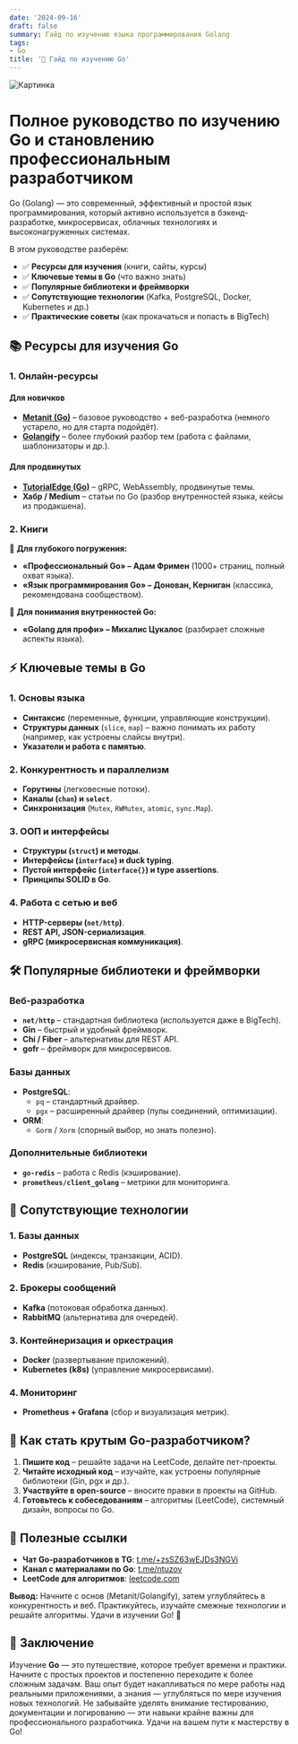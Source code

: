 ```yaml
---
date: '2024-09-16'
draft: false
summary: Гайд по изучению языка программирования Golang
tags:
- Go
title: '🦫 Гайд по изучению Go'
---
```


![Картинка](http://localhost:1313/images/posts/image_32.jpg)

# **Полное руководство по изучению Go и становлению профессиональным разработчиком**

Go (Golang) — это современный, эффективный и простой язык программирования, который активно используется в бэкенд-разработке, микросервисах, облачных технологиях и высоконагруженных системах.

В этом руководстве разберём:
- ✅ **Ресурсы для изучения** (книги, сайты, курсы)
- ✅ **Ключевые темы в Go** (что важно знать)
- ✅ **Популярные библиотеки и фреймворки**
- ✅ **Сопутствующие технологии** (Kafka, PostgreSQL, Docker, Kubernetes и др.)
- ✅ **Практические советы** (как прокачаться и попасть в BigTech)


## **📚 Ресурсы для изучения Go**

### **1. Онлайн-ресурсы**
#### **Для новичков**
- **[Metanit (Go)](https://metanit.com/go/)** – базовое руководство + веб-разработка (немного устарело, но для старта подойдёт).
- **[Golangify](https://golangify.com/)** – более глубокий разбор тем (работа с файлами, шаблонизаторы и др.).

#### **Для продвинутых**
- **[TutorialEdge (Go)](https://tutorialedge.net/course/golang/)** – gRPC, WebAssembly, продвинутые темы.
- **Хабр / Medium** – статьи по Go (разбор внутренностей языка, кейсы из продакшена).

### **2. Книги**
📌 **Для глубокого погружения:**
- **«Профессиональный Go» – Адам Фримен** (1000+ страниц, полный охват языка).
- **«Язык программирования Go» – Донован, Керниган** (классика, рекомендована сообществом).

📌 **Для понимания внутренностей Go:**
- **«Golang для профи» – Михалис Цукалос** (разбирает сложные аспекты языка).


## **⚡ Ключевые темы в Go**

### **1. Основы языка**
- **Синтаксис** (переменные, функции, управляющие конструкции).
- **Структуры данных** (`slice`, `map`) – важно понимать их работу (например, как устроены слайсы внутри).
- **Указатели и работа с памятью**.

### **2. Конкурентность и параллелизм**
- **Горутины** (легковесные потоки).
- **Каналы (`chan`) и `select`**.
- **Синхронизация** (`Mutex`, `RWMutex`, `atomic`, `sync.Map`).

### **3. ООП и интерфейсы**
- **Структуры (`struct`) и методы**.
- **Интерфейсы (`interface`) и duck typing**.
- **Пустой интерфейс (`interface{}`) и type assertions**.
- **Принципы SOLID в Go**.

### **4. Работа с сетью и веб**
- **HTTP-серверы (`net/http`)**.
- **REST API, JSON-сериализация**.
- **gRPC (микросервисная коммуникация)**.


## **🛠 Популярные библиотеки и фреймворки**

### **Веб-разработка**
- **`net/http`** – стандартная библиотека (используется даже в BigTech).
- **Gin** – быстрый и удобный фреймворк.
- **Chi / Fiber** – альтернативы для REST API.
- **gofr** – фреймворк для микросервисов.

### **Базы данных**
- **PostgreSQL**:
  - `pq` – стандартный драйвер.
  - `pgx` – расширенный драйвер (пулы соединений, оптимизации).
- **ORM**:
  - `Gorm` / `Xorm` (спорный выбор, но знать полезно).

### **Дополнительные библиотеки**
- **`go-redis`** – работа с Redis (кэширование).
- **`prometheus/client_golang`** – метрики для мониторинга.


## **🚀 Сопутствующие технологии**

### **1. Базы данных**
- **PostgreSQL** (индексы, транзакции, ACID).
- **Redis** (кэширование, Pub/Sub).

### **2. Брокеры сообщений**
- **Kafka** (потоковая обработка данных).
- **RabbitMQ** (альтернатива для очередей).

### **3. Контейнеризация и оркестрация**
- **Docker** (развертывание приложений).
- **Kubernetes (k8s)** (управление микросервисами).

### **4. Мониторинг**
- **Prometheus + Grafana** (сбор и визуализация метрик).


## **🎯 Как стать крутым Go-разработчиком?**

1. **Пишите код** – решайте задачи на LeetCode, делайте пет-проекты.
2. **Читайте исходный код** – изучайте, как устроены популярные библиотеки (Gin, pgx и др.).
3. **Участвуйте в open-source** – вносите правки в проекты на GitHub.
4. **Готовьтесь к собеседованиям** – алгоритмы (LeetCode), системный дизайн, вопросы по Go.


## **📌 Полезные ссылки**
- **Чат Go-разработчиков в TG**: [t.me/+zsSZ63wEJDs3NGVi](https://t.me/+zsSZ63wEJDs3NGVi)
- **Канал с материалами по Go**: [t.me/ntuzov](https://t.me/ntuzov)
- **LeetCode для алгоритмов**: [leetcode.com](https://leetcode.com/)

**Вывод:** Начните с основ (Metanit/Golangify), затем углубляйтесь в конкурентность и веб. Практикуйтесь, изучайте смежные технологии и решайте алгоритмы. Удачи в изучении Go! 🚀

## 🔫 **Заключение**
Изучение **Go** — это путешествие, которое требует времени и практики. Начните с простых проектов и постепенно переходите к более сложным задачам. Ваш опыт будет накапливаться по мере работы над реальными приложениями, а знания — углубляться по мере изучения новых технологий. Не забывайте уделять внимание тестированию, документации и логированию — эти навыки крайне важны для профессионального разработчика. Удачи на вашем пути к мастерству в Go!
